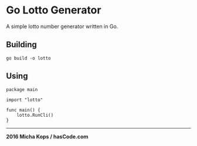 # Go Lotto Generator

A simple lotto number generator written in Go.

## Building


```
go build -o lotto

```

## Using

```
package main

import "lotto"

func main() {
	lotto.RunCli()
}

```

-----

**2016 Micha Kops / hasCode.com**